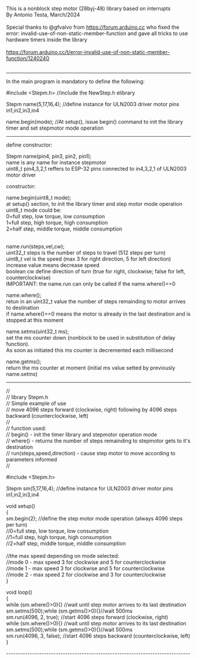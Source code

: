 
This is a nonblock step motor (28byj-48) library based on interrupts<br>By Antonio Testa, March/2024<br><br>
Special thanks to @gfvalvo from https://forum.arduino.cc who fixed the error: invalid-use-of-non-static-member-function and gave all tricks to use hardware timers inside the library<br><br>https://forum.arduino.cc/t/error-invalid-use-of-non-static-member-function/1240240<br><br>

------------------------------------------------------------------------------

In the main program is mandatory to define the following:

#include <Stepm.h>     //include the NewStep.h elibrary                   

Stepm name(5,17,16,4); //define instance for ULN2003 driver motor pins in1,in2,in3,in4

name.begin(mode);      //At setup(), issue begin() command to init the library timer and set stepmotor mode operation

------------------------------------------------------------------------------

define constructor:

Stepm name(pin4, pin3, pin2, pin1);<br>
name is any name for instance stepmotor<br>
uint8_t pin4,3,2,1 reffers to ESP-32 pins connected to in4,3,2,1 of ULN2003 motor driver<br>


constructor:

name.begin(uint8_t mode);<br>
at setup() section, to init the library timer and step motor mode operation<br>
uint8_t mode could be:<br>
0=full step, low torque, low consumption<br>
1=full step, high torque, high consumption<br>
2=half step, middle torque, middle consumption<br><br>  

name.run(steps,vel,cw);<br>
uint32_t steps is the number of steps to travel (512 steps per turn)<br>
uint8_t vel is the speed (max 3 for right direction, 5 for left direction) increase value means decrease speed<br>
boolean cw define direction of turn (true for right, clockwise; false for left, counterclockwise)<br>
IMPORTANT: the name.run can only be called if the name.where()==0  <br>

name.where();<br>
retun in an uint32_t value the number of steps remainding to motor arrives to destination<br>
if name.where()==0 means the motor is already in the last destination and is stopped at this moment<br>

name.setms(uint32_t ms);<br>
set the ms counter down (nonblock to be used in substitution of delay function).<br>
As soon as initiated this ms counter is decremented each millisecond<br>

name.getms();<br>
return the ms counter at moment (initial ms value setted by previously name.setms)<br>

------------------------------------------------------------------------------

//<br>
// library Stepm.h<br>
// Simple example of use<br>
// move 4096 steps forward (clockwise, right) following by 4096 steps backward (counterclockwise, left)<br>
// <br>
// function used:<br>
// begin() - init the timer library and stepmotor operation mode<br>
// where() - returns the number of steps remainding to stepmotor gets to it's destination<br>
// run(steps,speed,direction) - cause step motor to move according to parameters informed<br>
// <br>

#include <Stepm.h><br>

Stepm sm(5,17,16,4);                  //define instance for ULN2003 driver motor pins in1,in2,in3,in4<br>

void setup()<br>
{<br>
  sm.begin(2);                        //define the step motor mode operation (always 4096 steps per turn) <br>
                                      //0=full step, low torque, low consumption<br>
                                      //1=full step, high torque, high consumption<br>
                                      //2=half step, middle torque, middle consumption<br>
<br>
                                      //the max speed depending on mode selected:<br>
                                      //mode 0 - max speed 3 for clockwise and 5 for counterclockwise<br>
                                      //mode 1 - max speed 3 for clockwise and 5 for counterclockwise<br>
                                      //mode 2 - max speed 2 for clockwise and 3 for counterclockwise<br>
}<br>

void loop()<br>
{<br>
  while (sm.where()>0){}              //wait until step motor arrives to its last destination<br>
  sm.setms(500);while (sm.getms()>0){}//wait 500ms<br>
  sm.run(4096, 2, true);              //start 4096 steps forward (clockwise, right) <br>
  while (sm.where()>0){}              //wait until step motor arrives to its last destination<br>
  sm.setms(500);while (sm.getms()>0){}//wait 500ms<br>
  sm.run(4096, 3, false);             //start 4096 steps backward (counterclockwise, left) <br>
}<br>

------------------------------------------------------------------------------<br>

